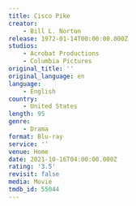 ```yaml
---
title: Cisco Pike
creator:
    - Bill L. Norton
release: 1972-01-14T00:00:00.000Z
studios:
    - Acrobat Productions
    - Columbia Pictures
original_title: ''
original_language: en
language:
    - English
country:
    - United States
length: 95
genre:
    - Drama
format: Blu-ray
service: ''
venue: Home
date: 2021-10-16T04:00:00.000Z
rating: '3.5'
revisit: false
media: Movie
tmdb_id: 55044
---
```



